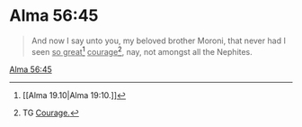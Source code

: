 # Alma 56:45

> And now I say unto you, my beloved brother Moroni, that never had I seen <u>so great</u>[^a] <u>courage</u>[^b], nay, not amongst all the Nephites.

[Alma 56:45](https://www.churchofjesuschrist.org/study/scriptures/bofm/alma/56?lang=eng&id=p45#p45)


[^a]: [[Alma 19.10|Alma 19:10.]]
[^b]: TG [Courage.](https://www.churchofjesuschrist.org/study/scriptures/tg/courage?lang=eng)
